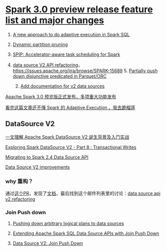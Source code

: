 # [Spark 3.0 preview release feature list and major changes](http://apache-spark-developers-list.1001551.n3.nabble.com/Spark-3-0-preview-release-feature-list-and-major-changes-td28050.html)

1. [A new approach to do adaptive execution in Spark SQL](https://issues.apache.org/jira/browse/SPARK-23128)

2. [Dynamic partition pruning](https://issues.apache.org/jira/browse/SPARK-11150)

3. [SPIP: Accelerator-aware task scheduling for Spark](https://issues.apache.org/jira/browse/SPARK-24615)

4. [data source V2 API refactoring](https://issues.apache.org/jira/browse/SPARK-25390)，https://issues.apache.org/jira/browse/SPARK-15689
   5. [Partially push down disjunctive predicated in Parquet/ORC](https://issues.apache.org/jira/browse/SPARK-27699)

   2. [Add documentation for v2 data sources](https://issues.apache.org/jira/browse/SPARK-27708)



[Apache Spark 3.0 预览版正式发布，多项重大功能发布](https://www.infoq.cn/article/oBXcj0dre2r3ii415oTr)

[看完这篇文章还不懂 Spark 的 Adaptive Execution ，我去跪榴莲](https://mp.weixin.qq.com/s?__biz=MzA5MTc0NTMwNQ==&mid=2650718363&idx=1&sn=d20fffebafdd2bed6939eaeb39f5e6e3&chksm=887dddedbf0a54fb5a68f6d06e684d11d94a39f4bb7b81e79bf1a790d1a3752c9ed5c4b81215&scene=21#wechat_redirect)



## DataSource V2

[一文理解 Apache Spark DataSource V2 诞生背景及入门实战](https://mp.weixin.qq.com/s?__biz=MzA5MTc0NTMwNQ==&mid=2650717658&idx=1&sn=722e060f32ea72415e180c19b98eb142&chksm=887da0acbf0a29babfb7a9edae9f5a577b6073ce65e8c087b6a89fe6a6ac77d634fcfaa138fe&scene=21#wechat_redirect)

[Exploring Spark DataSource V2 - Part 8 : Transactional Writes](http://blog.madhukaraphatak.com/spark-datasource-v2-part-8/)

[Migrating to Spark 2.4 Data Source API](http://blog.madhukaraphatak.com/migrate-spark-datasource-2.4/)

[Data Source V2 improvements](https://issues.apache.org/jira/browse/SPARK-22386)

### why 重构？

通过[这个PR](https://github.com/apache/spark/pull/23086)，发现了[文档](https://docs.google.com/document/d/1uUmKCpWLdh9vHxP7AWJ9EgbwB_U6T3EJYNjhISGmiQg/edit#heading=h.l22hv3trducc)，最后找到这个邮件列表里的讨论：[data source api v2 refactoring](http://apache-spark-developers-list.1001551.n3.nabble.com/data-source-api-v2-refactoring-td24848.html)



###  Join Push down

1. [Pushing down arbitrary logical plans to data sources](https://issues.apache.org/jira/browse/SPARK-12449)

2. [Extending Apache Spark SQL Data Source APIs with Join Push Down](https://databricks.com/session/extending-apache-spark-sql-data-source-apis-with-join-push-down)

3. [Data Source V2: Join Push Down](https://issues.apache.org/jira/browse/SPARK-24130)